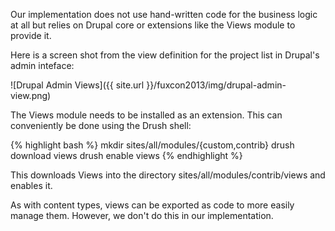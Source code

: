 Our implementation does not use hand-written code for the business logic at all but relies on Drupal core or extensions like the Views module to provide it.

Here is a screen shot from the view definition for the project list in Drupal's admin inteface:

![Drupal Admin Views]({{ site.url }}/fuxcon2013/img/drupal-admin-view.png)

The Views module needs to be installed as an extension. This can conveniently be done using the Drush shell:

{% highlight bash %}
mkdir sites/all/modules/{custom,contrib}
drush download views
drush enable views
{% endhighlight %}

This downloads Views into the directory sites/all/modules/contrib/views and enables it.

As with content types, views can be exported as code to more easily manage them. However, we don't do this in our implementation.
